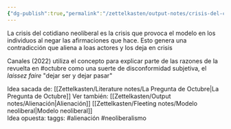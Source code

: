 ```yaml
---
{"dg-publish":true,"permalink":"/zettelkasten/output-notes/crisis-del-cotidiano-neoliberal/"}
---
```



La crisis del cotidiano neoliberal es la crisis que provoca el modelo en los individuos al negar las afirmaciones que hace. Esto genera una contradicción que aliena a loas actores y los deja en crisis

Canales (2022) utiliza el concepto para explicar parte de las razones de la revuelta en #octubre  como una suerte de disconformidad subjetiva, el *laissez faire* "dejar ser y dejar pasar"

Idea sacada de: [[Zettelkasten/Literature notes/La Pregunta de Octubre\|La Pregunta de Octubre]]
Ver también:  [[Zettelkasten/Output notes/Alienación\|Alienación]] [[Zettelkasten/Fleeting notes/Modelo neoliberal\|Modelo neoliberal]]  
Idea opuesta:
taggs: #alienación #neoliberalismo